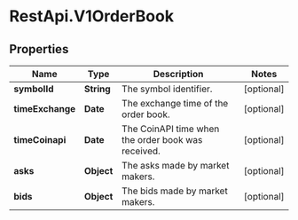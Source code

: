 # RestApi.V1OrderBook

## Properties

Name | Type | Description | Notes
------------ | ------------- | ------------- | -------------
**symbolId** | **String** | The symbol identifier. | [optional] 
**timeExchange** | **Date** | The exchange time of the order book. | [optional] 
**timeCoinapi** | **Date** | The CoinAPI time when the order book was received. | [optional] 
**asks** | **Object** | The asks made by market makers. | [optional] 
**bids** | **Object** | The bids made by market makers. | [optional] 


